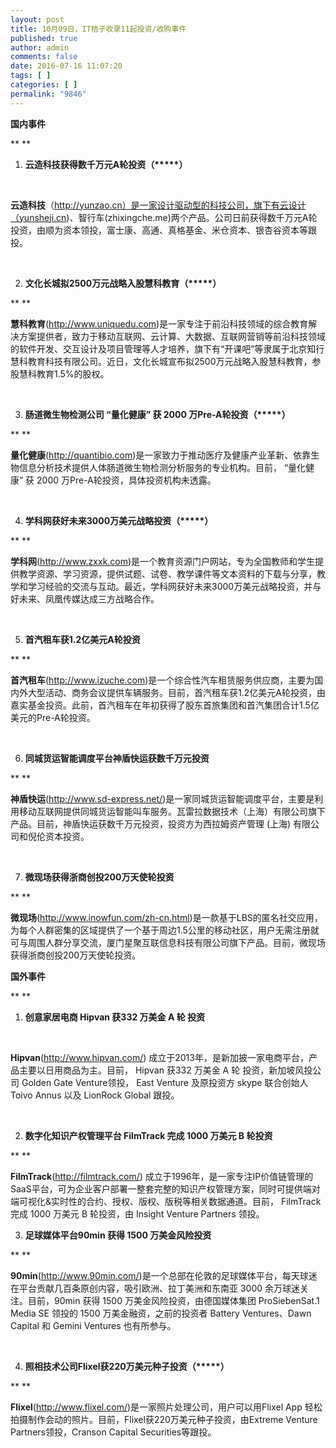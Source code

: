 ```yaml
---
layout: post
title: 10月09日，IT桔子收录11起投资/收购事件
published: true
author: admin
comments: false
date: 2016-07-16 11:07:20
tags: [ ]
categories: [ ]
permalink: "9846"
---
```

**国内事件**

** **

1. **云造科技获得数千万元A轮投资（\*****）**

&nbsp;

**云造科技**（http://yunzao.cn）是一家设计驱动型的科技公司，旗下有云设计（yunsheji.cn)、智行车(zhixingche.me)两个产品。公司日前获得数千万元A轮投资，由顺为资本领投，富士康、高通、真格基金、米仓资本、银杏谷资本等跟投。

&nbsp;

2. **文化长城拟2500万元战略入股慧科教育（\*****）**

** **

**慧科教育**(http://www.uniquedu.com)是一家专注于前沿科技领域的综合教育解决方案提供者，致力于移动互联网、云计算、大数据、互联网营销等前沿科技领域的软件开发、交互设计及项目管理等人才培养，旗下有“开课吧”等隶属于北京知行慧科教育科技有限公司。近日，文化长城宣布拟2500万元战略入股慧科教育，参股慧科教育1.5%的股权。

&nbsp;

3. **肠道微生物检测公司 “量化健康” 获 2000 万Pre-A轮投资（\*****）**

** **

**量化健康**(http://quantibio.com)是一家致力于推动医疗及健康产业革新、依靠生物信息分析技术提供人体肠道微生物检测分析服务的专业机构。目前， “量化健康” 获 2000 万Pre-A轮投资，具体投资机构未透露。

&nbsp;

4. **学科网获好未来3000万美元战略投资（\*****）**

** **

**学科网**(http://www.zxxk.com)是一个教育资源门户网站，专为全国教师和学生提供教学资源、学习资源，提供试题、试卷、教学课件等文本资料的下载与分享，教学和学习经验的交流与互动。最近，学科网获好未来3000万美元战略投资，并与好未来、凤凰传媒达成三方战略合作。

&nbsp;

5. **首汽租车获1.2亿美元A轮投资**

** **

**首汽租车**(http://www.izuche.com)是一个综合性汽车租赁服务供应商，主要为国内外大型活动、商务会议提供车辆服务。目前，首汽租车获1.2亿美元A轮投资，由嘉实基金投资。此前，首汽租车在年初获得了股东首旅集团和首汽集团合计1.5亿美元的Pre-A轮投资。

&nbsp;

6. **同城货运智能调度平台神盾快运获数千万元投资**

** **

**神盾快运**(http://www.sd-express.net/)是一家同城货运智能调度平台，主要是利用移动互联网提供同城货运智能叫车服务。瓦雷拉数据技术（上海）有限公司旗下产品。目前，神盾快运获数千万元投资，投资方为西拉姆资产管理 (上海) 有限公司和倪伦资本投资。

&nbsp;

7. **微现场获得浙商创投200万天使轮投资**

** **

**微现场**(http://www.inowfun.com/zh-cn.html)是一款基于LBS的匿名社交应用，为每个人群密集的区域提供了一个基于周边1.5公里的移动社区，用户无需注册就可与周围人群分享交流，厦门星聚互联信息科技有限公司旗下产品。目前，微现场获得浙商创投200万天使轮投资。
  
**国外事件**

** **

1. **创意家居电商 Hipvan 获332 万美金 A 轮 投资**

&nbsp;

**Hipvan**(http://www.hipvan.com/) 成立于2013年，是新加披一家电商平台，产品主要以日用商品为主。目前， Hipvan 获332 万美金 A 轮 投资，新加坡风投公司 Golden Gate Venture领投， East Venture 及原投资方 skype 联合创始人 Toivo Annus 以及 LionRock Global 跟投。

&nbsp;

2. **数字化知识产权管理平台 FilmTrack 完成 1000 万美元 B 轮投资**

** **

**FilmTrack**(http://filmtrack.com/) 成立于1996年，是一家专注IP价值链管理的SaaS平台，可为企业客户部署一整套完整的知识产权管理方案，同时可提供端对端可视化&实时性的合约、授权、版权、版税等相关数据通道。目前， FilmTrack 完成 1000 万美元 B 轮投资，由 Insight Venture Partners 领投。
  
3. **足球媒体平台90min 获得 1500 万美金风险投资**

** **

**90min**(http://www.90min.com/)是一个总部在伦敦的足球媒体平台，每天球迷在平台贡献几百条原创内容，吸引欧洲、拉丁美洲和东南亚 3000 余万球迷关注。目前，90min 获得 1500 万美金风险投资，由德国媒体集团 ProSiebenSat.1 Media SE 领投的 1500 万美金融资，之前的投资者 Battery Ventures、Dawn Capital 和 Gemini Ventures 也有所参与。

&nbsp;

4. **照相技术公司Flixel获220万美元种子投资（\*****）**

** **

**Flixel**(http://www.flixel.com/)是一家照片处理公司，用户可以用Flixel App 轻松拍摄制作会动的照片。目前，Flixel获220万美元种子投资，由Extreme Venture Partners领投，Cranson Capital Securities等跟投。